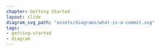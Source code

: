 ```yaml
---
chapter: Getting Started
layout: slide
diagram_svg_path: "assets/diagrams/what-is-a-commit.svg"
tags:
- getting-started
- diagram
---
```

